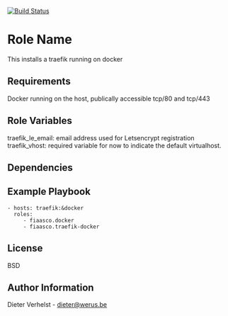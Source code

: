 [![Build Status](https://travis-ci.com/fiaasco/traefik-docker.svg?branch=master)](https://travis-ci.com/fiaasco/traefik-docker)

Role Name
=========

This installs a traefik running on docker

Requirements
------------

Docker running on the host, publically accessible tcp/80 and tcp/443

Role Variables
--------------

traefik_le_email: email address used for Letsencrypt registration
traefik_vhost: required variable for now to indicate the default virtualhost.

Dependencies
------------

Example Playbook
----------------

    - hosts: traefik:&docker
      roles:
         - fiaasco.docker
         - fiaasco.traefik-docker

License
-------

BSD

Author Information
------------------

Dieter Verhelst - dieter@werus.be
